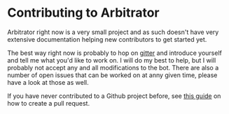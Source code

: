 # Contributing to Arbitrator

Arbitrator right now is a very small project and as such doesn't have very extensive documentation helping new contributors to get started yet.

The best way right now is probably to hop on [gitter](https://gitter.im/cryptoeax-arbbot) and introduce yourself and tell me what you'd like to work on.  I will do my best to help, but I will probably not accept any and all modifications to the bot.  There are also a number of open issues that can be worked on at anny given time, please have a look at those as well.

If you have never contributed to a Github project before, see [this guide](https://help.github.com/articles/creating-a-pull-request/) on how to create a pull request.
